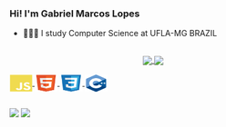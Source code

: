 ### Hi! I'm Gabriel Marcos Lopes

-  👨🏿‍🎓 I study Computer Science at UFLA-MG BRAZIL
 
  ##
  
<div align="center">
  <a href="https://github.com/Gabrielmarcs">
  <img align="center" src="https://github-readme-stats.vercel.app/api?username=Gabrielmarcs&show_icons=true&theme=merko&include_all_commits=true&count_private=false"/>
  <img align="center" src="https://github-readme-stats.vercel.app/api/top-langs/?username=Gabrielmarcs&layout=compact&langs_count=7&theme=merko"/>
</div>
<div style="display: inline_block"><br>
  <img align="center" alt="Gabriel-Js" height="30" width="40" src="https://raw.githubusercontent.com/devicons/devicon/master/icons/javascript/javascript-plain.svg">
  <img align="center" alt="Gabriel-HTML" height="30" width="40" src="https://raw.githubusercontent.com/devicons/devicon/master/icons/html5/html5-original.svg">
  <img align="center" alt="Gabriel-CSS" height="30" width="40" src="https://raw.githubusercontent.com/devicons/devicon/master/icons/css3/css3-original.svg">
  <img align="center" alt="Gabriel-Cplusplus" height="30" width="40" src="https://raw.githubusercontent.com/devicons/devicon/master/icons/cplusplus/cplusplus-original.svg">
</div>
 
  ##
  
<div> 
  <a href = "mailto:gabriel10svm7@gmail.com"><img src="https://img.shields.io/badge/-Gmail-%23333?style=for-the-badge&logo=gmail&logoColor=white" target="_blank"></a>
  <a href="https://www.linkedin.com/in/gabriel-marcos-lopes-8421471aa/" target="_blank"><img src="https://img.shields.io/badge/-LinkedIn-%230077B5?style=for-the-badge&logo=linkedin&logoColor=white" target="_blank"></a> 
  
</div>
